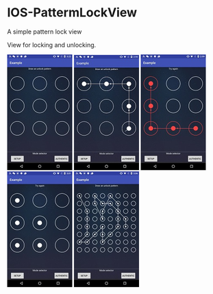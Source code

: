 # IOS-PattermLockView
A simple pattern lock view

View for locking and unlocking.

![svg](https://github.com/iChengc/PatternLockView/blob/master/art/empty.jpg) ![svg](https://github.com/iChengc/PatternLockView/blob/master/art/setup.jpg) ![svg](https://github.com/iChengc/PatternLockView/blob/master/art/error.jpg) ![svg](https://github.com/iChengc/PatternLockView/blob/master/art/nopath.jpg) ![svg](https://github.com/iChengc/PatternLockView/blob/master/art/nXn.jpg)
